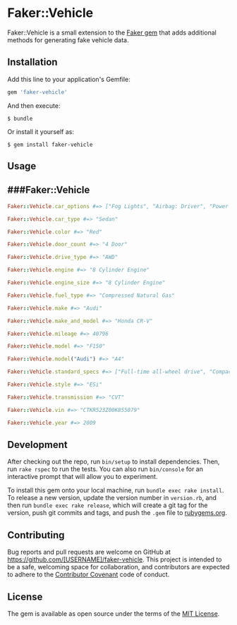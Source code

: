 # Faker::Vehicle

Faker::Vehicle is a small extension to the [Faker gem](https://github.com/stympy/faker) that adds additional methods for generating fake vehicle data.

## Installation

Add this line to your application's Gemfile:

```ruby
gem 'faker-vehicle'
```

And then execute:

    $ bundle

Or install it yourself as:

    $ gem install faker-vehicle

## Usage

###Faker::Vehicle
-----------------

```ruby
Faker::Vehicle.car_options #=> ["Fog Lights", "Airbag: Driver", "Power Windows", "Airbag: Passenger", "Rear Window Defroster", "Power Steering", "Tow Package", "Moonroof/Sunroof"]

Faker::Vehicle.car_type #=> "Sedan"

Faker::Vehicle.color #=> "Red"

Faker::Vehicle.door_count #=> "4 Door"

Faker::Vehicle.drive_type #=> "AWD"

Faker::Vehicle.engine #=> "8 Cylinder Engine"

Faker::Vehicle.engine_size #=> "8 Cylinder Engine"

Faker::Vehicle.fuel_type #=> "Compressed Natural Gas"

Faker::Vehicle.make #=> "Audi"

Faker::Vehicle.make_and_model #=> "Honda CR-V"

Faker::Vehicle.mileage #=> 40796

Faker::Vehicle.model #=> "F150"

Faker::Vehicle.model("Audi") #=> "A4"

Faker::Vehicle.standard_specs #=> ["Full-time all-wheel drive", "Compact spare tire", "Traveler/mini trip computer", "Brake assist", "Body color door handles", "Dana 44/226mm rear axle", "Front/rear aluminum multi-link double joint suspension w/coil springs"]

Faker::Vehicle.style #=> "ESi"

Faker::Vehicle.transmission #=> "CVT"

Faker::Vehicle.vin #=> "CTKR523Z00K855079"

Faker::Vehicle.year #=> 2009
```

## Development

After checking out the repo, run `bin/setup` to install dependencies. Then, run `rake rspec` to run the tests. You can also run `bin/console` for an interactive prompt that will allow you to experiment.

To install this gem onto your local machine, run `bundle exec rake install`. To release a new version, update the version number in `version.rb`, and then run `bundle exec rake release`, which will create a git tag for the version, push git commits and tags, and push the `.gem` file to [rubygems.org](https://rubygems.org).

## Contributing

Bug reports and pull requests are welcome on GitHub at https://github.com/[USERNAME]/faker-vehicle. This project is intended to be a safe, welcoming space for collaboration, and contributors are expected to adhere to the [Contributor Covenant](contributor-covenant.org) code of conduct.


## License

The gem is available as open source under the terms of the [MIT License](http://opensource.org/licenses/MIT).

